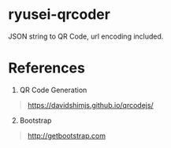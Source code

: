 # ryusei-qrcoder
JSON string to QR Code,
url encoding included.

# References
1. QR Code Generation
> https://davidshimjs.github.io/qrcodejs/

2. Bootstrap
> http://getbootstrap.com
